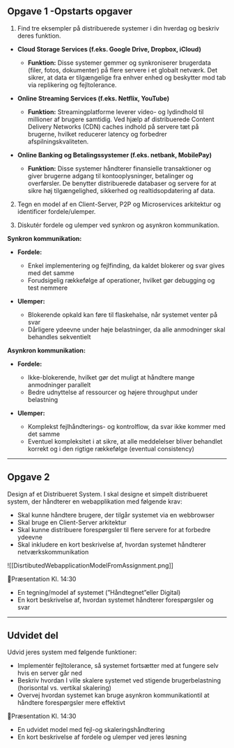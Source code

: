   
## Opgave 1 -Opstarts opgaver
1. Find tre eksempler på distribuerede systemer i din hverdag og beskriv deres funktion.

- **Cloud Storage Services (f.eks. Google Drive, Dropbox, iCloud)** 
	- **Funktion:** Disse systemer gemmer og synkroniserer brugerdata (filer, fotos, dokumenter) på flere servere i et globalt netværk. Det sikrer, at data er tilgængelige fra enhver enhed og beskytter mod tab via replikering og fejltolerance.
	
- **Online Streaming Services (f.eks. Netflix, YouTube)**
	- **Funktion:** Streamingplatforme leverer video- og lydindhold til millioner af brugere samtidig. Ved hjælp af distribuerede Content Delivery Networks (CDN) caches indhold på servere tæt på brugerne, hvilket reducerer latency og forbedrer afspilningskvaliteten.

- **Online Banking og Betalingssystemer (f.eks. netbank, MobilePay)**
	- **Funktion:** Disse systemer håndterer finansielle transaktioner og giver brugerne adgang til kontooplysninger, betalinger og overførsler. De benytter distribuerede databaser og servere for at sikre høj tilgængelighed, sikkerhed og realtidsopdatering af data.


2. Tegn en model af en Client-Server, P2P og Microservices arkitektur og identificer fordele/ulemper.

3. Diskutér fordele og ulemper ved synkron og asynkron kommunikation.

**Synkron kommunikation:**
- **Fordele:**
    - Enkel implementering og fejlfinding, da kaldet blokerer og svar gives med det samme
    - Forudsigelig rækkefølge af operationer, hvilket gør debugging og test nemmere
    
- **Ulemper:**
    - Blokerende opkald kan føre til flaskehalse, når systemet venter på svar
    - Dårligere ydeevne under høje belastninger, da alle anmodninger skal behandles sekventielt

**Asynkron kommunikation:**
- **Fordele:**
    - Ikke-blokerende, hvilket gør det muligt at håndtere mange anmodninger parallelt
    - Bedre udnyttelse af ressourcer og højere throughput under belastning

- **Ulemper:**
    - Komplekst fejlhåndterings- og kontrolflow, da svar ikke kommer med det samme
    - Eventuel kompleksitet i at sikre, at alle meddelelser bliver behandlet korrekt og i den rigtige rækkefølge (eventual consistency)

---

## Opgave 2 
Design af et Distribueret System. 
I skal designe et simpelt distribueret system, der håndterer en webapplikation med følgende krav:
- Skal kunne håndtere brugere, der tilgår systemet via en webbrowser
- Skal bruge en Client-Server arkitektur
- Skal kunne distribuere forespørgsler til flere servere for at forbedre ydeevne
- Skal inkludere en kort beskrivelse af, hvordan systemet håndterer netværkskommunikation

![[DisrtibutedWebapplicationModelFromAssignment.png]]

🎤Præsentation Kl. 14:30 
- En tegning/model af systemet (”Håndtegnet”eller Digital)
- En kort beskrivelse af, hvordan systemet håndterer forespørgsler og svar

---

## Udvidet del
Udvid jeres system med følgende funktioner:
- Implementér fejltolerance, så systemet fortsætter med at fungere selv hvis en server går ned
- Beskriv hvordan I ville skalere systemet ved stigende brugerbelastning (horisontal vs. vertikal skalering)
- Overvej hvordan systemet kan bruge asynkron kommunikationtil at håndtere forespørgsler mere effektivt

🎤Præsentation Kl. 14:30
- En udvidet model med fejl-og skaleringshåndtering
- En kort beskrivelse af fordele og ulemper ved jeres løsning